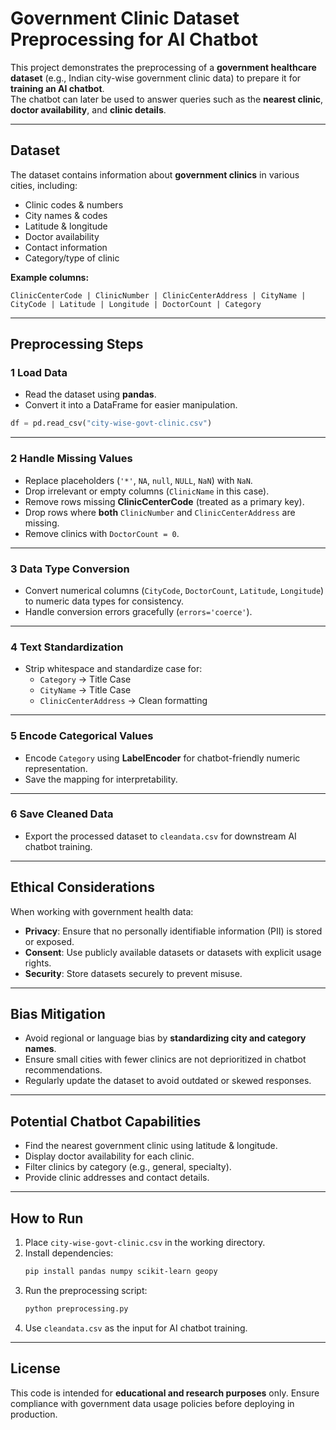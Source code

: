 # Government Clinic Dataset Preprocessing for AI Chatbot

This project demonstrates the preprocessing of a **government healthcare dataset** (e.g., Indian city-wise government clinic data) to prepare it for **training an AI chatbot**.  
The chatbot can later be used to answer queries such as the **nearest clinic**, **doctor availability**, and **clinic details**.

---

##  Dataset
The dataset contains information about **government clinics** in various cities, including:
- Clinic codes & numbers
- City names & codes
- Latitude & longitude
- Doctor availability
- Contact information
- Category/type of clinic

**Example columns:**
```
ClinicCenterCode | ClinicNumber | ClinicCenterAddress | CityName | CityCode | Latitude | Longitude | DoctorCount | Category
```

---

##  Preprocessing Steps

### 1️ Load Data
- Read the dataset using **pandas**.
- Convert it into a DataFrame for easier manipulation.

```python
df = pd.read_csv("city-wise-govt-clinic.csv")
```

---

### 2️ Handle Missing Values
- Replace placeholders (`'*'`, `NA`, `null`, `NULL`, `NaN`) with `NaN`.
- Drop irrelevant or empty columns (`ClinicName` in this case).
- Remove rows missing **ClinicCenterCode** (treated as a primary key).
- Drop rows where **both** `ClinicNumber` and `ClinicCenterAddress` are missing.
- Remove clinics with `DoctorCount = 0`.

---

### 3️ Data Type Conversion
- Convert numerical columns (`CityCode`, `DoctorCount`, `Latitude`, `Longitude`) to numeric data types for consistency.
- Handle conversion errors gracefully (`errors='coerce'`).

---

### 4️ Text Standardization
- Strip whitespace and standardize case for:
  - `Category` → Title Case
  - `CityName` → Title Case
  - `ClinicCenterAddress` → Clean formatting

---

### 5️ Encode Categorical Values
- Encode `Category` using **LabelEncoder** for chatbot-friendly numeric representation.
- Save the mapping for interpretability.

---

### 6️ Save Cleaned Data
- Export the processed dataset to `cleandata.csv` for downstream AI chatbot training.

---

##  Ethical Considerations
When working with government health data:
- **Privacy**: Ensure that no personally identifiable information (PII) is stored or exposed.
- **Consent**: Use publicly available datasets or datasets with explicit usage rights.
- **Security**: Store datasets securely to prevent misuse.

---

##  Bias Mitigation
- Avoid regional or language bias by **standardizing city and category names**.
- Ensure small cities with fewer clinics are not deprioritized in chatbot recommendations.
- Regularly update the dataset to avoid outdated or skewed responses.

---

##  Potential Chatbot Capabilities
- Find the nearest government clinic using latitude & longitude.
- Display doctor availability for each clinic.
- Filter clinics by category (e.g., general, specialty).
- Provide clinic addresses and contact details.

---

##  How to Run
1. Place `city-wise-govt-clinic.csv` in the working directory.
2. Install dependencies:
   ```bash
   pip install pandas numpy scikit-learn geopy
   ```
3. Run the preprocessing script:
   ```bash
   python preprocessing.py
   ```
4. Use `cleandata.csv` as the input for AI chatbot training.

---

##  License
This code is intended for **educational and research purposes** only. Ensure compliance with government data usage policies before deploying in production.
